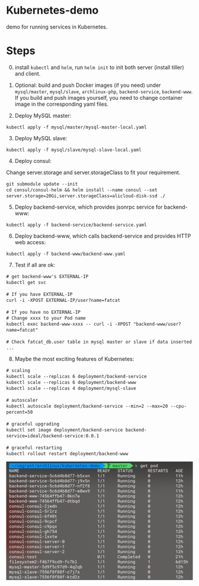 # Kubernetes-demo

demo for running services in Kubernetes.

# Steps

0. install `kubectl` and `helm`, run `helm init` to init both server (install tiller) and client.

1. Optional: build and push Docker images (if you need) under `mysql/master`, `mysql/slave`, `archlinux-php`, `backend-service`, `backend-www`. If you build and push images yourself, you need to change container image in the corresponding yaml files.

2. Deploy MySQL master:

```shell
kubectl apply -f mysql/master/mysql-master-local.yaml
```

3. Deploy MySQL slave:

```shell
kubectl apply -f mysql/slave/mysql-slave-local.yaml
```

4. Deploy consul:

Change server.storage and server.storageClass to fit your requirement.

```shell
git submodule update --init
cd consul/consul-helm && helm install --name consul --set server.storage=20Gi,server.storageClass=alicloud-disk-ssd ./
```

5. Deploy backend-service, which provides jsonrpc service for backend-www:

```shell
kubectl apply -f backend-service/backend-service.yaml
```

6. Deploy backend-www, which calls backend-service and provides HTTP web access:

```shell
kubectl apply -f backend-www/backend-www.yaml
```

7. Test if all are ok:

```shell
# get backend-www's EXTERNAL-IP
kubectl get svc

# If you have EXTERNAL-IP
curl -i -XPOST EXTERNAL-IP/user?name=fatcat

# If you have no EXTERNAL-IP
# Change xxxx to your Pod name
kubectl exec backend-www-xxxx -- curl -i -XPOST "backend-www/user?name=fatcat"

# Check fatcat_db.user table in mysql master or slave if data inserted
...
```

8. Maybe the most exciting features of Kubernetes:

```shell
# scaling
kubectl scale --replicas 6 deployment/backend-service
kubectl scale --replicas 6 deployment/backend-www
kubectl scale --replicas 4 deployment/mysql-slave

# autoscaler
kubectl autoscale deployment/backend-service --min=2 --max=20 --cpu-percent=50

# graceful upgrading
kubectl set image deployment/backend-service backend-service=ideal/backend-service:0.0.1

# graceful restarting
kubectl rollout restart deployment/backend-www
```

![Pods](.image/pods.png?raw=true "Pods")

